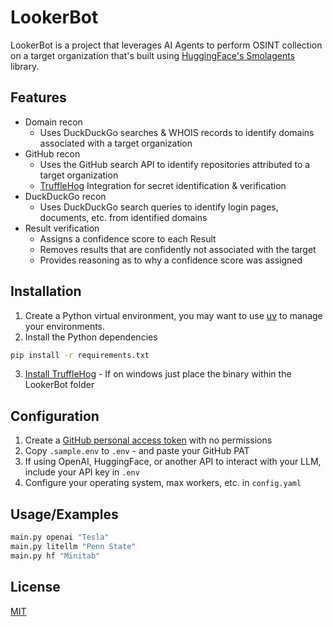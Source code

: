 # LookerBot

LookerBot is a project that leverages AI Agents to perform OSINT collection on a target organization that's built using [HuggingFace's Smolagents](https://github.com/huggingface/smolagents) library.

## Features

- Domain recon
  - Uses DuckDuckGo searches & WHOIS records to identify domains associated with a target organization
- GitHub recon
  - Uses the GitHub search API to identify repositories attributed to a target organization
  - [TruffleHog](https://github.com/trufflesecurity/trufflehog) Integration for secret identification & verification
- DuckDuckGo recon
  - Uses DuckDuckGo search queries to identify login pages, documents, etc. from identified domains
- Result verification
  - Assigns a confidence score to each Result
  - Removes results that are confidently not associated with the target
  - Provides reasoning as to why a confidence score was assigned

## Installation

1. Create a Python virtual environment, you may want to use [uv](https://github.com/astral-sh/uv) to manage your environments.
2. Install the Python dependencies

```bash
pip install -r requirements.txt
```

3. [Install TruffleHog](https://github.com/trufflesecurity/trufflehog?tab=readme-ov-file#floppy_disk-installation) - If on windows just place the binary within the LookerBot folder

## Configuration

1. Create a [GitHub personal access token](https://docs.github.com/en/authentication/keeping-your-account-and-data-secure/managing-your-personal-access-tokens) with no permissions
2. Copy `.sample.env` to `.env` - and paste your GitHub PAT
3. If using OpenAI, HuggingFace, or another API to interact with your LLM, include your API key in `.env`
4. Configure your operating system, max workers, etc. in `config.yaml`

## Usage/Examples

```bash
main.py openai "Tesla"
main.py litellm "Penn State"
main.py hf "Minitab"
```

## License

[MIT](https://choosealicense.com/licenses/mit/)
